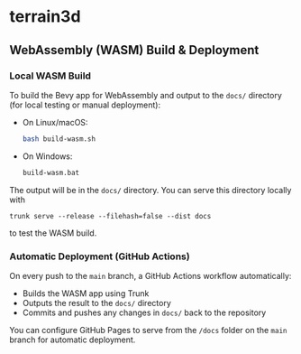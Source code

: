 # terrain3d

## WebAssembly (WASM) Build & Deployment

### Local WASM Build

To build the Bevy app for WebAssembly and output to the `docs/` directory (for local testing or manual deployment):

- On Linux/macOS:
  ```sh
  bash build-wasm.sh
  ```
- On Windows:
  ```bat
  build-wasm.bat
  ```

The output will be in the `docs/` directory. You can serve this directory locally with 
```
trunk serve --release --filehash=false --dist docs
```
to test the WASM build.

### Automatic Deployment (GitHub Actions)

On every push to the `main` branch, a GitHub Actions workflow automatically:
- Builds the WASM app using Trunk
- Outputs the result to the `docs/` directory
- Commits and pushes any changes in `docs/` back to the repository

You can configure GitHub Pages to serve from the `/docs` folder on the `main` branch for automatic deployment.